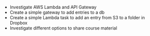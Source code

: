 * Investigate AWS Lambda and API Gateway
* Create a simple gateway to add entries to a db
* Create a simple Lambda task to add an entry from S3 to a folder in Dropbox
* Investigate different options to share course material
